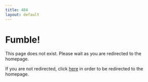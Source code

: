 ```yaml
---
title: 404
layout: default
---
```

# Fumble!

This page does not exist. Please wait as you are redirected to the homepage.

If you are not redirected, click [here](/) in order to be redirected to the homepage.
